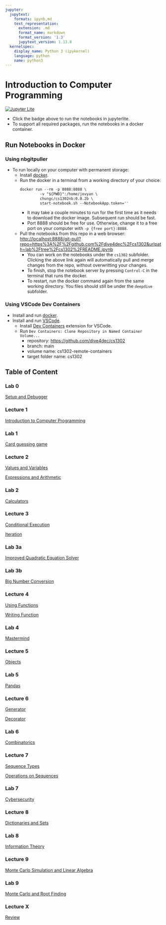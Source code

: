 ```yaml
---
jupyter:
  jupytext:
    formats: ipynb,md
    text_representation:
      extension: .md
      format_name: markdown
      format_version: '1.3'
      jupytext_version: 1.13.8
  kernelspec:
    display_name: Python 3 (ipykernel)
    language: python
    name: python3
---
```


# Introduction to Computer Programming


[![Jupyter Lite][lite-badge]](https://dive4dec.github.io/cs1302/lab/?path=README.ipynb)

[lite-badge]: https://jupyterlite.rtfd.io/en/latest/_static/badge.svg


- Click the badge above to run the notebooks in jupyterlite. 
- To support all required packages, run the notebooks in a docker container.

<!-- #region tags=[] jp-MarkdownHeadingCollapsed=true tags=[] jp-MarkdownHeadingCollapsed=true -->
## Run Notebooks in Docker
<!-- #endregion -->

<!-- #region jp-MarkdownHeadingCollapsed=true tags=[] -->
### Using nbgitpuller
<!-- #endregion -->

- To run locally on your computer with permanent storage:
  - Install [docker](https://docs.docker.com/get-started/#download-and-install-docker).
  - Run the docker in a terminal from a working directory of your choice:  
      ```markdown
      docker run --rm -p 8888:8888 \
               -v "${PWD}":/home/jovyan \
               chungc/cs1302nb:0.0.2b \
               start-notebook.sh --NotebookApp.token=''
      ```
    - It may take a couple minutes to run for the first time as it needs to download the docker image. Subsequent run should be fast.
    - Port 8888 should be free for use. Otherwise, change it to a free port on your computer with `-p {free port}:8888`.
  - Pull the notebooks from this repo in a web browser:  
      <http://localhost:8888/git-pull?repo=https%3A%2F%2Fgithub.com%2Fdive4dec%2Fcs1302&urlpath=lab%2Ftree%2Fcs1302%2FREADME.ipynb>
    - You can work on the notebooks under the `cs1302` subfolder. Clicking the above link again will automatically pull and merge changes from the repo, without overwritting your changes.
    - To finish, stop the notebook server by pressing `Control-C` in the terminal that runs the docker.
    - To restart, run the docker command again from the same working directory. You files should still be under the `deepdive` subfolder.

<!-- #region jp-MarkdownHeadingCollapsed=true tags=[] -->
### Using VSCode Dev Containers
<!-- #endregion -->

- Install and run [docker](https://docs.docker.com/get-started/#download-and-install-docker).
- Install and run [VSCode](https://code.visualstudio.com/).
  - Install [Dev Containers](https://code.visualstudio.com/docs/devcontainers/containers) extension for VSCode.
  - Run `Dev Containers: Clone Repository in Named Container Volume...`
      - repository: https://github.com/dive4dec/cs1302
      - branch: main
      - volume name: cs1302-remote-containers
      - target folder name: cs1302

<!-- #region tags=[] -->
## Table of Content
<!-- #endregion -->

### Lab 0


[Setup and Debugger](Lab0/main.ipynb)


### Lecture 1


[Introduction to Computer Programming](Lecture1/Introduction%20to%20Computer%20Programming.ipynb)


### Lab 1


[Card guessing game](Lab1/main.ipynb)


### Lecture 2


[Values and Variables](Lecture2/Values%20and%20Variables.ipynb)


[Expressions and Arithmetic](Lecture2/Expressions%20and%20Arithmetic.ipynb)


### Lab 2


[Calculators](Lab2/main.ipynb)


### Lecture 3


[Conditional Execution](Lecture3/Conditional%20Execution.ipynb)


[Iteration](Lecture3/Iteration.ipynb)


### Lab 3a


[Improved Quadratic Equation Solver](Laba/main.ipynb)


### Lab 3b


[Big Number Conversion](Labb/main.ipynb)


### Lecture 4


[Using Functions](Using%20Functions.ipynb)


[Writing Function](Writing%20Function.ipynb)


### Lab 4


[Mastermind](Lab4/main.ipynb)


### Lecture 5


[Objects](Objects.ipynb)


### Lab 5


[Pandas](Lab5/main.ipynb)


### Lecture 6


[Generator](Generator.ipynb)


[Decorator](Decorator.ipynb)


### Lab 6


[Combinatorics](Lab6/main.ipynb)


### Lecture 7


[Sequence Types](Sequence%20Types.ipynb)


[Operations on Sequences](Operations%20on%20Sequences.ipynb)


### Lab 7


[Cybersecurity](Lab7/main.ipynb)


### Lecture 8


[Dictionaries and Sets](Dictionaries%20and%20Sets.ipynb)


### Lab 8


[Information Theory](Lab8/main.ipynb)


### Lecture 9


[Monte Carlo Simulation and Linear Algebra](Monte%20Carlo%20Simulation%20and%20Linear%20Algebra.ipynb)


### Lab 9


[Monte Carlo and Root Finding](Lab9/main.ipynb)


### Lecture X


[Review](Review.ipynb)

